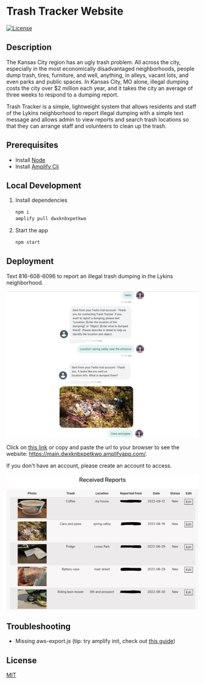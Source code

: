 # Trash Tracker Website

[![License](https://img.shields.io/badge/License-MIT-brightgreen.svg)](https://opensource.org/licenses/MIT)

## Description

The Kansas City region has an ugly trash problem. All across the city, especially in the most economically disadvantaged neighborhoods, people dump trash, tires, furniture, and well, anything, in alleys, vacant lots, and even parks and public spaces. In Kansas City, MO alone, illegal dumping costs the city over $2 million each year, and it takes the city an average of three weeks to respond to a dumping report. 

Trash Tracker is a simple, lightweight system that allows residents and staff of the Lykins neighborhood to report illegal dumping with a simple text message and allows admin to view reports and search trash locations so that they can arrange staff and volunteers to clean up the trash.

## Prerequisites
* Install [Node](https://nodejs.org/en/download/) 
* Install [Amplify Cli](https://docs.amplify.aws/cli/start/install/)

## Local Development
1. Install dependencies

    ```bash
    npm i
    amplify pull dwxknbxpetkwo
    ```

2. Start the app

    ```bash
    npm start
    ```

## Deployment

Text 816-608-6096 to report an illegal trash dumping in the Lykins neighborhood.

![SMS App example](./public/example_text_communication.jpeg)

Click on [this link](https://main.dwxknbxpetkwo.amplifyapp.com/) or copy and paste the url to your browser to see the website: https://main.dwxknbxpetkwo.amplifyapp.com/. 

If you don't have an account, please create an account to access.

![Web App example](./public/example_webapp.png)

## Troubleshooting 
- Missing aws-export.js (tip: try amplify init, check out [this guide](https://dzone.com/articles/a-complete-guide-for-integrating-aws-amplify-to-re))

## License

[MIT](https://opensource.org/licenses/MIT)


